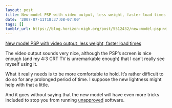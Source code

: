 ```yaml
---
layout: post
title: New model PSP with video output, less weight, faster load times
date: '2007-07-11T18:37:08-07:00'
tags: []
tumblr_url: https://blog.horizon-nigh.org/post/5512432/new-model-psp-with-video-output-less-weight
---
```

[New model PSP with video output, less weight, faster load times](http://www.psp-vault.com/Article1039.psp)  

The video output sounds very nice, although the PSP’s screen is nice enough (and my 4:3 CRT TV is unremarkable enough) that I can’t really see myself using it.

What it really needs is to be more comfortable to hold. It’s rather difficult to do so for any prolonged period of time. I suppose the new lightness might help with that a little.

And it goes without saying that the new model will have even more tricks included to stop you from running [unapproved](http://linklog.horizon-nigh.org/post/1816434) software.


